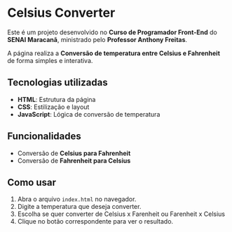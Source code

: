 # Celsius Converter

Este é um projeto desenvolvido no **Curso de Programador Front-End** do **SENAI Maracanã**, ministrado pelo **Professor Anthony Freitas**.  

A página realiza a **Conversão de temperatura entre Celsius e Fahrenheit** de forma simples e interativa.

## Tecnologias utilizadas
- **HTML**: Estrutura da página  
- **CSS**: Estilização e layout  
- **JavaScript**: Lógica de conversão de temperatura  

## Funcionalidades
- Conversão de **Celsius para Fahrenheit**  
- Conversão de **Fahrenheit para Celsius**  

## Como usar
1. Abra o arquivo `index.html` no navegador.  
2. Digite a temperatura que deseja converter.  
3. Escolha se quer converter de Celsius x Farenheit ou Farenheit x Celsius
4. Clique no botão correspondente para ver o resultado.

